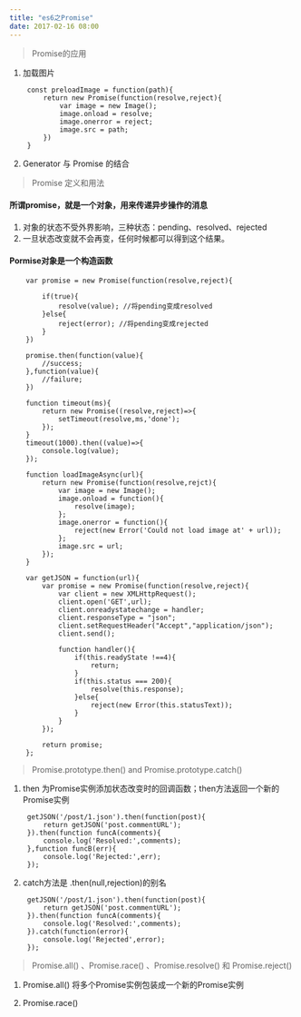 ```yaml
---
title: "es6之Promise"
date: 2017-02-16 08:00
---
```


> Promise的应用

1. 加载图片

        const preloadImage = function(path){
            return new Promise(function(resolve,reject){
                var image = new Image();
                image.onload = resolve;
                image.onerror = reject;
                image.src = path;
            })
        }

2. Generator 与 Promise 的结合

> Promise 定义和用法

#### 所谓promise，就是一个对象，用来传递异步操作的消息

1. 对象的状态不受外界影响，三种状态：pending、resolved、rejected
2. 一旦状态改变就不会再变，任何时候都可以得到这个结果。

#### Pormise对象是一个构造函数

        var promise = new Promise(function(resolve,reject){
    
            if(true){
                resolve(value); //将pending变成resolved
            }else{
                reject(error); //将pending变成rejected
            }
        })

        promise.then(function(value){
            //success;
        },function(value){
            //failure;
        })

        function timeout(ms){
            return new Promise((resolve,reject)=>{
                setTimeout(resolve,ms,'done');
            });
        }
        timeout(1000).then((value)=>{
            console.log(value);
        });

        function loadImageAsync(url){
            return new Promise(function(resolve,rejct){
                var image = new Image();
                image.onload = function(){
                    resolve(image);
                };
                image.onerror = function(){
                    reject(new Error('Could not load image at' + url));
                };
                image.src = url;
            });
        }

        var getJSON = function(url){
            var promise = new Promise(function(resolve,reject){
                var client = new XMLHttpRequest();
                client.open('GET',url);
                client.onreadystatechange = handler;
                client.responseType = "json";
                client.setRequestHeader("Accept","application/json");
                client.send();
                
                function handler(){
                    if(this.readyState !==4){
                        return;
                    }
                    if(this.status === 200){
                        resolve(this.response);
                    }else{
                        reject(new Error(this.statusText));
                    }
                }
            });
            
            return promise;
        };

> Promise.prototype.then() and Promise.prototype.catch()

1. then 为Promise实例添加状态改变时的回调函数；then方法返回一个新的Promise实例

        getJSON('/post/1.json').then(function(post){
            return getJSON('post.commentURL');
        }).then(function funcA(comments){
            console.log('Resolved:',comments);
        },function funcB(err){
            console.log('Rejected:',err);
        });

2. catch方法是 .then(null,rejection)的别名

        getJSON('/post/1.json').then(function(post){
            return getJSON('post.commentURL');
        }).then(function funcA(comments){
            console.log('Resolved:',comments);
        }).catch(function(error){
            console.log('Rejected',error);
        });

> Promise.all() 、Promise.race() 、Promise.resolve() 和 Promise.reject()

1. Promise.all() 将多个Promise实例包装成一个新的Promise实例

2. Promise.race() 